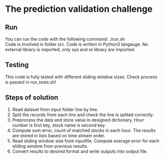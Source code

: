 # The prediction validation challenge

## Run
You can run the code with the following command: ./run.sh       
Code is involved in folder src. Code is written in Python3 langauge. No external library is imported, only sys and re library are imported. 

## Testing
This code is fully tested with different sliding window sizes. Check process is passed in run_tests.sh!

## Steps of solution
1. Read dataset from input folder line by line.
2. Split the records from each line and check the line is splited correctly.
3. Preprocess the data and store value in designed dictionary. Hour number is first key, stock name is second key.
4. Compute sum error, count of matched stocks in each hour. The results are stored in lists based on time stream order.
5. Read sliding window size from inputfile. Compute average error for each sliding window from previous results.
6. Convert results to desired format and write outputs into output file.
